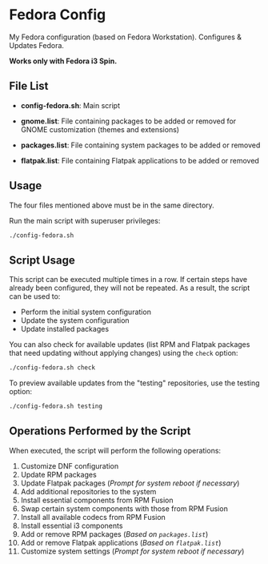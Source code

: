 # Fedora Config
My Fedora configuration (based on Fedora Workstation). Configures & Updates Fedora.

**Works only with Fedora i3 Spin.**


## File List

- **config-fedora.sh**: Main script

- **gnome.list**: File containing packages to be added or removed for GNOME customization (themes and extensions)

- **packages.list**: File containing system packages to be added or removed

- **flatpak.list**: File containing Flatpak applications to be added or removed


## Usage

The four files mentioned above must be in the same directory.

Run the main script with superuser privileges:

```bash
./config-fedora.sh
```

## Script Usage

This script can be executed multiple times in a row. If certain steps have already been configured, they will not be repeated. As a result, the script can be used to:

- Perform the initial system configuration
- Update the system configuration
- Update installed packages

You can also check for available updates (list RPM and Flatpak packages that need updating without applying changes) using the `check` option:

```bash
./config-fedora.sh check
```

To preview available updates from the "testing" repositories, use the testing option:

```bash
./config-fedora.sh testing
```

## Operations Performed by the Script

When executed, the script will perform the following operations:

1. Customize DNF configuration
2. Update RPM packages
3. Update Flatpak packages (*Prompt for system reboot if necessary*)
4. Add additional repositories to the system
5. Install essential components from RPM Fusion
6. Swap certain system components with those from RPM Fusion
7. Install all available codecs from RPM Fusion
8. Install essential i3 components
9. Add or remove RPM packages (*Based on `packages.list`*)
10. Add or remove Flatpak applications (*Based on `flatpak.list`*)
11. Customize system settings (*Prompt for system reboot if necessary*)


